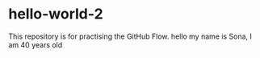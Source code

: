 # hello-world-2
This repository is for practising the GitHub Flow.
hello my name is Sona, I am 40 years old
